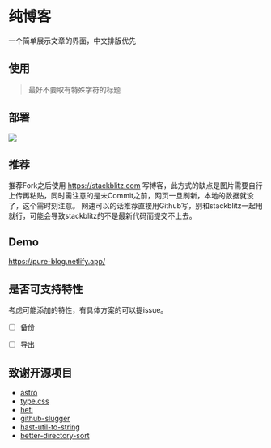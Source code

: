 # 纯博客

一个简单展示文章的界面，中文排版优先

## 使用

> 最好不要取有特殊字符的标题

## 部署
[![](https://www.netlify.com/img/deploy/button.svg)](https://app.netlify.com/start/deploy?repository=https://github.com/npmrun/pure-blog)

## 推荐
推荐Fork之后使用 https://stackblitz.com 写博客，此方式的缺点是图片需要自行上传再粘贴，同时需注意的是未Commit之前，网页一旦刷新，本地的数据就没了，这个需时刻注意。
网速可以的话推荐直接用Github写，别和stackblitz一起用就行，可能会导致stackblitz的不是最新代码而提交不上去。

## Demo
https://pure-blog.netlify.app/

## 是否可支持特性

考虑可能添加的特性，有具体方案的可以提issue。

- [ ] 备份
- [ ] 导出


## 致谢开源项目
- [astro](https://github.com/withastro/astro) 
- [type.css](https://github.com/sofish/typo.css) 
- [heti](https://github.com/sivan/heti)
- [github-slugger](https://github.com/Flet/github-slugger)
- [hast-util-to-string](https://github.com/rehypejs/rehype-minify/tree/main)
- [better-directory-sort](https://www.npmjs.com/package/better-directory-sort)
